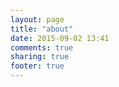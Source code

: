 ```yaml
---
layout: page
title: "about"
date: 2015-09-02 13:41
comments: true
sharing: true
footer: true
---
```

